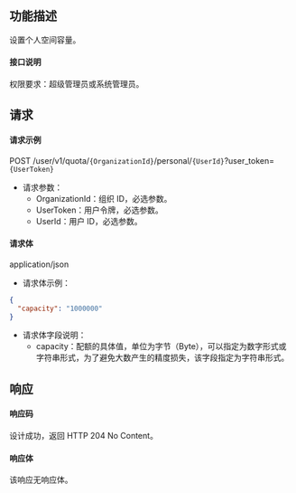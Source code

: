 ## 功能描述

设置个人空间容量。

#### 接口说明

权限要求：超级管理员或系统管理员。

## 请求

#### 请求示例

POST /user/v1/quota/`{OrganizationId}`/personal/`{UserId}`?user_token=`{UserToken}`

- 请求参数：
  - OrganizationId：组织 ID，必选参数。
  - UserToken：用户令牌，必选参数。
  - UserId：用户 ID，必选参数。

#### 请求体

application/json

- 请求体示例：

```json
{
  "capacity": "1000000"
}
```

- 请求体字段说明：
  - capacity：配额的具体值，单位为字节（Byte），可以指定为数字形式或字符串形式，为了避免大数产生的精度损失，该字段指定为字符串形式。


## 响应

#### 响应码

设计成功，返回 HTTP 204 No Content。

#### 响应体

该响应无响应体。
